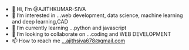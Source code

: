- 👋 Hi, I’m @AJITHKUMAR-SIVA
- 👀 I’m interested in ...web development, data science, machine learning and deep learning,CAD
- 🌱 I’m currently learning ...python and javascript
- 💞️ I’m looking to collaborate on ...coding and WEB DEVELOPMENT
- 📫 How to reach me ...ajithsiva678@gmail.com

<!---
AJITHKUMAR-SIVA/AJITHKUMAR-SIVA is a ✨ special ✨ repository because its `README.md` (this file) appears on your GitHub profile.
You can click the Preview link to take a look at your changes.
--->
